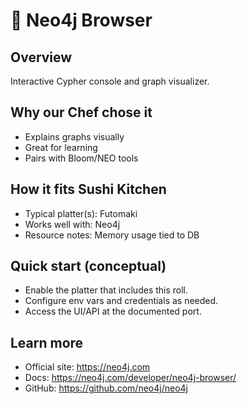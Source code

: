 # 🍣 Neo4j Browser

## Overview
Interactive Cypher console and graph visualizer.

## Why our Chef chose it
- Explains graphs visually
- Great for learning
- Pairs with Bloom/NEO tools

## How it fits Sushi Kitchen
- Typical platter(s): Futomaki
- Works well with: Neo4j
- Resource notes: Memory usage tied to DB

## Quick start (conceptual)
- Enable the platter that includes this roll.
- Configure env vars and credentials as needed.
- Access the UI/API at the documented port.

## Learn more
- Official site: https://neo4j.com
- Docs: https://neo4j.com/developer/neo4j-browser/
- GitHub: https://github.com/neo4j/neo4j
